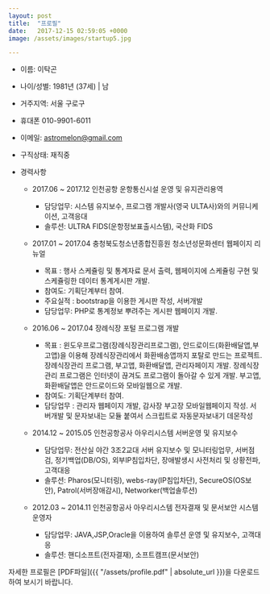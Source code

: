 ```yaml
---
layout: post
title:  "프로필"
date:   2017-12-15 02:59:05 +0000
image: /assets/images/startup5.jpg

---
```

 - 이름: 이탁곤
 
 - 나이/성별: 1981년 (37세) | 남
 
 - 거주지역: 서울 구로구
  
 - 휴대폰	010-9901-6011
  
 - 이메일:	astromelon@gmail.com
  
 - 구직상태: 재직중
 
 - 경력사항
   - 2017.06 ~ 2017.12 인천공항 운항통신시설 운영 및 유지관리용역
     - 담당업무: 시스템 유지보수, 프로그램 개발사(영국 ULTA사)와의 커뮤니케이션, 고객응대
     - 솔루션: ULTRA FIDS(운항정보표출시스템), 국산화 FIDS
     
   - 2017.01 ~ 2017.04 충청북도청소년종합진흥원 청소년성문화센터 웹페이지 리뉴얼 
     - 목표 : 행사 스케쥴링 및 통계자료 문서 출력, 웹페이지에 스케쥴링 구현 및 스케쥴링한 데이터 통계게시판 개발.
     - 참여도: 기획단계부터 참여.
     - 주요실적 : bootstrap을 이용한 게시판 작성, 서버개발
     - 담당업무: PHP로 통계정보 뿌려주는 게시판 웹페이지 개발.
     
   - 2016.06 ~ 2017.04 장례식장 포털 프로그램 개발
     - 목표 : 윈도우프로그램(장례식장관리프로그램), 안드로이드(화환배달앱,부고앱)을 이용해 장례식장관리에서 화환배송앱까지 포탈로 만드는 프로젝트. 장례식장관리 프로그램, 부고앱, 화환배달앱, 관리자페이지 개발. 장례식장관리 프로그램은 인터넷이 끊겨도 프로그램이 돌아갈 수 있게 개발. 부고앱, 화환배달앱은 안드로이드와 모바일웹으로 개발.
     - 참여도: 기획단계부터 참여.
     - 담당업무 : 관리자 웹페이지 개발, 감사장 부고장 모바일웹페이지 작성. 서버개발 및 문자보내는 모듈 붙여서 스크립트로 자동문자보내기 데몬작성
     
   - 2014.12 ~ 2015.05 인천공항공사 아우리시스템 서버운영 및 유지보수
     - 담당업무: 전산실 야간 3조2교대 서버 유지보수 및 모니터링업무, 서버점검, 정기백업(DB/OS), 외부IP침입차단, 장애발생시 사전처리 및 상황전파, 고객대응
     - 솔루션: Pharos(모니터링), webs-ray(IP침입차단), SecureOS(OS보안), Patrol(서버장애감시), Networker(백업솔루션)
     
   - 2012.03 ~ 2014.11 인천공항공사 아우리시스템 전자결재 및 문서보안 시스템 운영자
     - 담당업무: JAVA,JSP,Oracle을 이용하여 솔루션 운영 및 유지보수, 고객대응
     - 솔루션: 핸디소프트(전자결재), 소프트캠프(문서보안)



자세한 프로필은 [PDF파일]({{ "/assets/profile.pdf" | absolute_url }})을 다운로드 하여 보시기 바랍니다.
